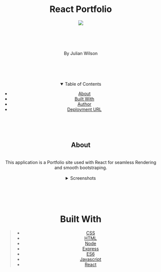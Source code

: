 <br/>
  <br/>





  
  <div align="center">
  
  # React Portfolio


  <a href="https://github.com/juju669/react_portfolio.git"><img src="https://encrypted-tbn0.gstatic.com/images?q=tbn:ANd9GcTPk33UswgQ7pCxGcVzIiQ_KGOriR-b2Ga8ALuoypCWHn_H0WmFYZJsvLyj8Pm88TgCj6zjN7-s&usqp=CAc"/></a>
  
  <br/>
  <br/>
  
  
  
  
  <div align="center">
  <br/>
  


By Julian Wilson
  <br/>
  <br/>

  </div>
  
  <br/>
    <br/>
  <br/>

  
  <details open="open">
  <summary>Table of Contents</summary>
  
  - [About](#about)
  - [Built With](#built-with)
  - [Author](#Author)
  - [Deployment URL](#DeploymentURL)
  
  
  <br/>
    <br/>
  <br/>

  
  ## <div>  About <img align="right" src=""/></div>

  
  

  <br/>
  This application is a Portfolio site used with React for seamless Rendering and smooth bootstraping.

 

  <br/>
  <br/>

  <details align="center">
     <summary>Screenshots</summary>

  <br/> 
  
  <img src="./src/assets/img/projects.png"/>
  <br/>
  <br/>
  <img src="./src/assets/img/about.png"/>
  <br/>
  <br/>
  </details>
  
  <br/>
  <br/>
  <br/>
  <br/>
  
  
  # Built With
> - <a href="https://www.w3schools.com/css/">CSS</a>
> - <a href="https://www.w3schools.com/html/">HTML</a>
> - <a href="https://nodejs.org/en/">Node</a>
> - <a href="https://www.tutorialspoint.com/nodejs/       nodejs_express_framework.htm">Express</a>
> - <a href="https://www.w3schools.com/js/js_es6.asp">ES6</a>
> - <a href="https://www.w3schools.com/js/DEFAULT.asp">Javascript</a>
> - <a href="https://reactjs.org/">React</a> 